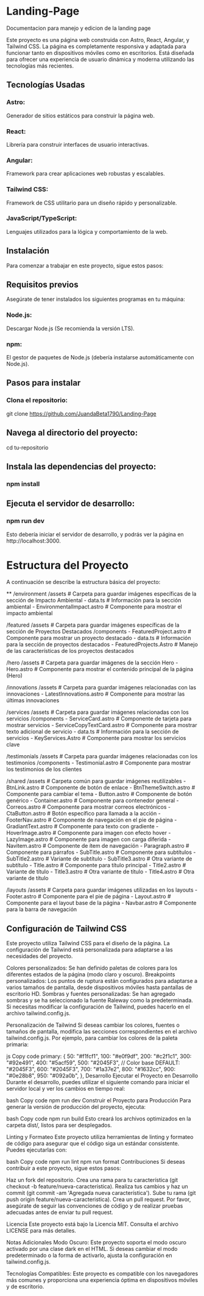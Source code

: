 # Landing-Page
Documentacion para manejo y edicion de la landing page

Este proyecto es una página web construida con Astro, React, Angular, y Tailwind CSS. La página es completamente responsiva y adaptada para funcionar tanto en dispositivos móviles como en escritorios. Está diseñada para ofrecer una experiencia de usuario dinámica y moderna utilizando las tecnologías más recientes.

## Tecnologías Usadas
### Astro: 
Generador de sitios estáticos para construir la página web.
### React: 
Librería para construir interfaces de usuario interactivas.
### Angular: 
Framework para crear aplicaciones web robustas y escalables.
### Tailwind CSS: 
Framework de CSS utilitario para un diseño rápido y personalizable.
### JavaScript/TypeScript: 
Lenguajes utilizados para la lógica y comportamiento de la web.

## Instalación
Para comenzar a trabajar en este proyecto, sigue estos pasos:

## Requisitos previos
Asegúrate de tener instalados los siguientes programas en tu máquina:

### Node.js: 
Descargar Node.js (Se recomienda la versión LTS).
### npm:
El gestor de paquetes de Node.js (debería instalarse automáticamente con Node.js).

## Pasos para instalar

### Clona el repositorio:

git clone https://github.com/JuandaBeta1790/Landing-Page

## Navega al directorio del proyecto:

cd tu-repositorio

## Instala las dependencias del proyecto:
### npm install

## Ejecuta el servidor de desarrollo:

### npm run dev
Esto debería iniciar el servidor de desarrollo, y podrás ver la página en http://localhost:3000.

# Estructura del Proyecto
A continuación se describe la estructura básica del proyecto:


  ** /environment
    /assets           # Carpeta para guardar imágenes específicas de la sección de Impacto Ambiental
    - data.ts          # Información para la sección ambiental
    - EnvironmentalImpact.astro  # Componente para mostrar el impacto ambiental

  /featured
    /assets           # Carpeta para guardar imágenes específicas de la sección de Proyectos Destacados
    /components
      - FeaturedProject.astro  # Componente para mostrar un proyecto destacado
    - data.ts           # Información para la sección de proyectos destacados
    - FeaturedProjects.Astro  # Manejo de las características de los proyectos destacados

  /hero
    /assets           # Carpeta para guardar imágenes de la sección Hero
    - Hero.astro       # Componente para mostrar el contenido principal de la página (Hero)

  /innovations
    /assets           # Carpeta para guardar imágenes relacionadas con las innovaciones
    - LatestInnovations.astro  # Componente para mostrar las últimas innovaciones

  /services
    /assets           # Carpeta para guardar imágenes relacionadas con los servicios
    /components
      - ServiceCard.astro   # Componente de tarjeta para mostrar servicios
      - ServiceCopyTextCard.astro   # Componente para mostrar texto adicional de servicio
    - data.ts           # Información para la sección de servicios
    - KeyServices.Astro   # Componente para mostrar los servicios clave

  /testimonials
    /assets           # Carpeta para guardar imágenes relacionadas con los testimonios
    /components
      - Testimonial.astro  # Componente para mostrar los testimonios de los clientes

  /shared
    /assets           # Carpeta común para guardar imágenes reutilizables
    - BtnLink.astro    # Componente de botón de enlace
    - BtnThemeSwitch.astro   # Componente para cambiar el tema
    - Button.astro      # Componente de botón genérico
    - Container.astro    # Componente para contenedor general
    - Correos.astro     # Componente para mostrar correos electrónicos
    - CtaButton.astro   # Botón específico para llamada a la acción
    - FooterNav.astro   # Componente de navegación en el pie de página
    - GradiantText.astro  # Componente para texto con gradiente
    - HoverImage.astro   # Componente para imagen con efecto hover
    - LazyImage.astro    # Componente para imagen con carga diferida
    - Navitem.astro      # Componente de ítem de navegación
    - Paragraph.astro    # Componente para párrafos
    - SubTitle.astro     # Componente para subtítulos
    - SubTitle2.astro    # Variante de subtítulo
    - SubTitle3.astro    # Otra variante de subtítulo
    - Title.astro        # Componente para título principal
    - Title2.astro       # Variante de título
    - Title3.astro       # Otra variante de título
    - Title4.astro       # Otra variante de título

  /layouts
    /assets           # Carpeta para guardar imágenes utilizadas en los layouts
    - Footer.astro     # Componente para el pie de página
    - Layout.astro     # Componente para el layout base de la página
    - Navbar.astro     # Componente para la barra de navegación



## Configuración de Tailwind CSS
Este proyecto utiliza Tailwind CSS para el diseño de la página. La configuración de Tailwind está personalizada para adaptarse a las necesidades del proyecto.

Colores personalizados: Se han definido paletas de colores para los diferentes estados de la página (modo claro y oscuro).
Breakpoints personalizados: Los puntos de ruptura están configurados para adaptarse a varios tamaños de pantalla, desde dispositivos móviles hasta pantallas de escritorio HD.
Sombras y fuentes personalizadas: Se han agregado sombras y se ha seleccionado la fuente Raleway como la predeterminada.
Si necesitas modificar la configuración de Tailwind, puedes hacerlo en el archivo tailwind.config.js.

Personalización de Tailwind
Si deseas cambiar los colores, fuentes o tamaños de pantalla, modifica las secciones correspondientes en el archivo tailwind.config.js. Por ejemplo, para cambiar los colores de la paleta primaria:

js
Copy code
primary: {
    50: "#f1fcf1",
    100: "#e0f9df",
    200: "#c2f1c1",
    300: "#92e491",
    400: "#5acf59",
    500: "#2045F3",  // Color base
    DEFAULT: "#2045F3",
    600: "#2045F3",
    700: "#1a37e2",
    800: "#1632cc",
    900: "#0e28b8",
    950: "#092a0b",
},
Desarrollo
Ejecutar el Proyecto en Desarrollo
Durante el desarrollo, puedes utilizar el siguiente comando para iniciar el servidor local y ver los cambios en tiempo real:

bash
Copy code
npm run dev
Construir el Proyecto para Producción
Para generar la versión de producción del proyecto, ejecuta:

bash
Copy code
npm run build
Esto creará los archivos optimizados en la carpeta dist/, listos para ser desplegados.

Linting y Formateo
Este proyecto utiliza herramientas de linting y formateo de código para asegurar que el código siga un estándar consistente. Puedes ejecutarlas con:

bash
Copy code
npm run lint
npm run format
Contribuciones
Si deseas contribuir a este proyecto, sigue estos pasos:

Haz un fork del repositorio.
Crea una rama para tu característica (git checkout -b feature/nueva-caracteristica).
Realiza tus cambios y haz un commit (git commit -am 'Agregada nueva característica').
Sube tu rama (git push origin feature/nueva-caracteristica).
Crea un pull request.
Por favor, asegúrate de seguir las convenciones de código y de realizar pruebas adecuadas antes de enviar tu pull request.

Licencia
Este proyecto está bajo la Licencia MIT. Consulta el archivo LICENSE para más detalles.

Notas Adicionales
Modo Oscuro: Este proyecto soporta el modo oscuro activado por una clase dark en el HTML. Si deseas cambiar el modo predeterminado o la forma de activarlo, ajusta la configuración en tailwind.config.js.

Tecnologías Compatibles: Este proyecto es compatible con los navegadores más comunes y proporciona una experiencia óptima en dispositivos móviles y de escritorio.
